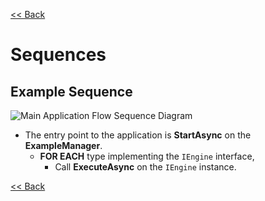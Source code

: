 [<< Back](./design.md)

# Sequences
## Example Sequence
![Main Application Flow Sequence Diagram](./designs/root.sequence.drawio.png)
- The entry point to the application is **StartAsync** on the **ExampleManager**.
  - **FOR EACH** type implementing the `IEngine` interface,
    - Call **ExecuteAsync** on the `IEngine` instance.

[<< Back](./../design.md)